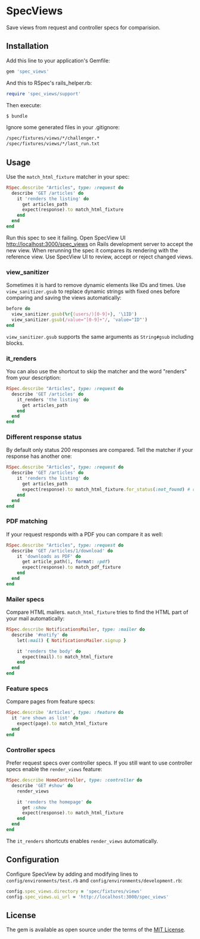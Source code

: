 # SpecViews
Save views from request and controller specs for comparision.

## Installation
Add this line to your application's Gemfile:

```ruby
gem 'spec_views'
```

And this to RSpec's rails_helper.rb:
```ruby
require 'spec_views/support'
```

Then execute:
```bash
$ bundle
```

Ignore some generated files in your .gitignore:
```bash
/spec/fixtures/views/*/challenger.*
/spec/fixtures/views/*/last_run.txt
```

## Usage
Use the `match_html_fixture` matcher in your spec:

```ruby
RSpec.describe "Articles", type: :request do
  describe 'GET /articles' do
    it 'renders the listing' do
      get articles_path
      expect(response).to match_html_fixture
    end
  end
end
```

Run this spec to see it failing. Open SpecView UI [http://localhost:3000/spec_views](http://localhost:3000/spec_views) on Rails development server to accept the new view. When rerunning the spec it compares its rendering with the reference view. Use SpecView UI to review, accept or reject changed views.

### view_sanitizer
Sometimes it is hard to remove dynamic elements like IDs and times. Use `view_sanitizer.gsub` to replace dynamic strings with fixed ones before comparing and saving the views automatically:

```ruby
before do
  view_sanitizer.gsub(%r{(users/)[0-9]+}, '\1ID')
  view_sanitizer.gsub(/value="[0-9]+"/, 'value="ID"')
end
```

`view_sanitizer.gsub` supports the same arguments as `String#gsub` including blocks.

### it_renders
You can also use the shortcut to skip the matcher and the word "renders" from your description:

```ruby
RSpec.describe "Articles", type: :request do
  describe 'GET /articles' do
    it_renders 'the listing' do
      get articles_path
    end
  end
end
```

### Different response status
By default only status 200 responses are compared. Tell the matcher if your response has another one:

```ruby
RSpec.describe "Articles", type: :request do
  describe 'GET /articles' do
    it 'renders the listing' do
      get articles_path
      expect(response).to match_html_fixture.for_status(:not_found) # or 404
    end
  end
end
```

### PDF matching
If your request responds with a PDF you can compare it as well:

```ruby
RSpec.describe "Articles", type: :request do
  describe 'GET /articles/1/download' do
    it 'downloads as PDF' do
      get article_path(1, format: :pdf)
      expect(response).to match_pdf_fixture
    end
  end
end
```

### Mailer specs
Compare HTML mailers. `match_html_fixture` tries to find the HTML part of your mail automatically:

```ruby
RSpec.describe NotificationsMailer, type: :mailer do
  describe '#notify' do
    let(:mail) { NotificationsMailer.signup }

    it 'renders the body' do
      expect(mail).to match_html_fixture
    end
  end
end
```

### Feature specs
Compare pages from feature specs:

```ruby
RSpec.describe 'Articles', type: :feature do
  it 'are shown as list' do
    expect(page).to match_html_fixture
  end
end
```

### Controller specs
Prefer request specs over controller specs. If you still want to use controller specs enable the `render_views` feature:

```ruby
RSpec.describe HomeController, type: :controller do
  describe 'GET #show' do
    render_views

    it 'renders the homepage' do
      get :show
      expect(response).to match_html_fixture
    end
  end
end
```

The `it_renders` shortcuts enables `render_views` automatically.

## Configuration
Configure SpecView by adding and modifying lines to `config/environments/test.rb` and `config/environments/development.rb`:

```ruby
config.spec_views.directory = 'spec/fixtures/views'
config.spec_views.ui_url = 'http://localhost:3000/spec_views'
```

## License
The gem is available as open source under the terms of the [MIT License](https://opensource.org/licenses/MIT).
